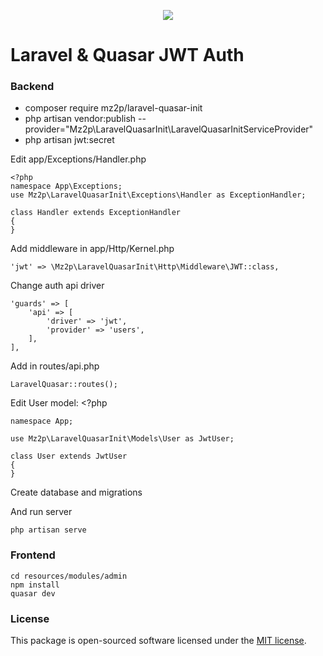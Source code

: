 <p align="center"><img src="https://laravel.com/assets/img/components/logo-laravel.svg"></p>

# Laravel & Quasar JWT Auth

### Backend
- composer require mz2p/laravel-quasar-init
- php artisan vendor:publish --provider="Mz2p\LaravelQuasarInit\LaravelQuasarInitServiceProvider"
- php artisan jwt:secret

Edit app/Exceptions/Handler.php
 
    <?php
    namespace App\Exceptions; 
    use Mz2p\LaravelQuasarInit\Exceptions\Handler as ExceptionHandler;

    class Handler extends ExceptionHandler 
    { 
    }

Add middleware in app/Http/Kernel.php

    'jwt' => \Mz2p\LaravelQuasarInit\Http\Middleware\JWT::class,

Change auth api driver

    'guards' => [
        'api' => [
            'driver' => 'jwt',
            'provider' => 'users',
        ],
    ],
    
Add in routes/api.php

    LaravelQuasar::routes();    
    
Edit User model:
    <?php
    
    namespace App;
    
    use Mz2p\LaravelQuasarInit\Models\User as JwtUser;
    
    class User extends JwtUser
    {
    }
    
Create database and migrations

And run server
    
    php artisan serve
    
        
### Frontend
    cd resources/modules/admin
    npm install
    quasar dev

### License

This package is open-sourced software licensed under the [MIT license](https://opensource.org/licenses/MIT).
